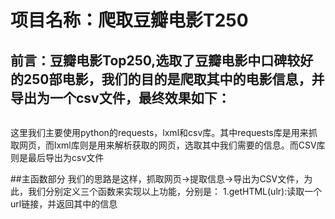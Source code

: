 # 项目名称：爬取豆瓣电影T250
## 前言：豆瓣电影Top250,选取了豆瓣电影中口碑较好的250部电影，我们的目的是爬取其中的电影信息，并导出为一个csv文件，最终效果如下：
![]()

这里我们主要使用python的requests，lxml和csv库。其中requests库是用来抓取网页，而lxml库则是用来解析获取的网页，选取其中我们需要的信息。而CSV库则是最后导出为csv文件

##主函数部分
我们的思路是这样，抓取网页->提取信息->导出为CSV文件，为此，我们分别定义三个函数来实现以上功能，分别是：
1.getHTML(ulr):读取一个url链接，并返回其中的信息

